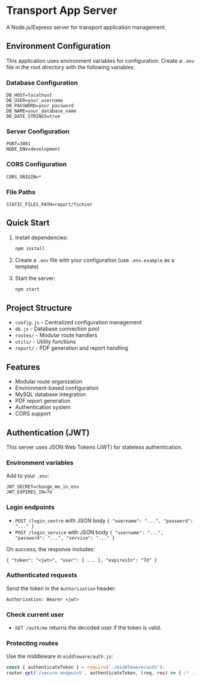 # Transport App Server

A Node.js/Express server for transport application management.

## Environment Configuration

This application uses environment variables for configuration. Create a `.env` file in the root directory with the following variables:

### Database Configuration
```
DB_HOST=localhost
DB_USER=your_username
DB_PASSWORD=your_password
DB_NAME=your_database_name
DB_DATE_STRINGS=true
```

### Server Configuration
```
PORT=3001
NODE_ENV=development
```

### CORS Configuration
```
CORS_ORIGIN=*
```

### File Paths
```
STATIC_FILES_PATH=report/fichier
```

## Quick Start

1. Install dependencies:
   ```bash
   npm install
   ```

2. Create a `.env` file with your configuration (use `.env.example` as a template)

3. Start the server:
   ```bash
   npm start
   ```

## Project Structure

- `config.js` - Centralized configuration management
- `db.js` - Database connection pool
- `routes/` - Modular route handlers
- `utils/` - Utility functions
- `report/` - PDF generation and report handling

## Features

- Modular route organization
- Environment-based configuration
- MySQL database integration
- PDF report generation
- Authentication system
- CORS support

## Authentication (JWT)

This server uses JSON Web Tokens (JWT) for stateless authentication.

### Environment variables

Add to your `.env`:
```
JWT_SECRET=change_me_in_env
JWT_EXPIRES_IN=7d
```

### Login endpoints
- `POST /login_centre` with JSON body `{ "username": "...", "password": "..." }`
- `POST /login_service` with JSON body `{ "username": "...", "password": "...", "service": "..." }`

On success, the response includes:
```
{ "token": "<jwt>", "user": { ... }, "expiresIn": "7d" }
```

### Authenticated requests
Send the token in the `Authorization` header:
```
Authorization: Bearer <jwt>
```

### Check current user
- `GET /auth/me` returns the decoded user if the token is valid.

### Protecting routes
Use the middleware in `middleware/auth.js`:
```js
const { authenticateToken } = require('./middleware/auth');
router.get('/secure-endpoint', authenticateToken, (req, res) => { /* ... */ });
```
